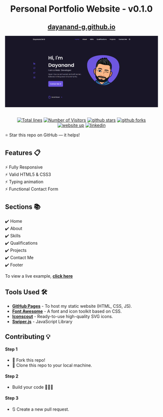 <div align="center">

<h1>Personal Portfolio Website - v0.1.0</h1>

<h2>
  <a href="https://dayanand-g.github.io/Portfolio/">dayanand-g.github.io</a>
</h2>

<div align="center">
  <a href="https://dayanand-g.github.io/Portfolio/">
    <img alt="Mockup" src="./assets/img/Screenshot.png"/>
  </a>
</div>

<br/>

<a href="https://github.com/dayanand-g/Portfolio"><img src="https://sloc.xyz/github/dayanand-g/Portfolio" alt="Total lines"></a>
<a href="https://github.com/dayanand-g/Portfolio"><img src="https://visitor-badge.laobi.icu/badge?page_id=github.com/dayanand-g/Portfolio" alt="Number of Visitors"></a>
<a href="https://github.com/dayanand-g/Portfolio/stargazers"><img src="https://img.shields.io/github/stars/dayanand-g/Portfolio" alt="github stars"></a>
<a href="https://github.com/dayanand-g/Portfolio/network/members"><img src="https://img.shields.io/github/forks/dayanand-g/Portfolio" alt="github forks"></a>
<a href="https://dayanand-g.github.io/My-Portfolio/"><img src="https://img.shields.io/badge/website-up-yellow" alt="website up"></a>
<a href="https://www.linkedin.com/in/dayanand-m-g-9623b71b7/"><img src="https://img.shields.io/badge/ask%20me-linkedin-1abc9c.svg" alt="linkedin"></a>

</div>

⭐ Star this repo on GitHub — it helps!

## Features 📋

⚡️ Fully Responsive\
⚡️ Valid HTML5 & CSS3\
⚡️ Typing animation\
⚡️ Functional Contact Form

## Sections 📚

✔️ Home\
✔️ About\
✔️ Skills \
✔️ Qualifications \
✔️ Projects\
✔️ Contact Me\
✔️ Footer

To view a live example, **[click here](https://dayanand-g.github.io/Portfolio/)**

## Tools Used 🛠️

- [**GitHub Pages**](https://docs.github.com/en/pages) - To host my static website (HTML, CSS, JS).
- [**Font Awesome**](https://fontawesome.com/) - A font and icon toolkit based on CSS.
- [**Iconscout**](https://iconscout.com/unicons) - Ready-to-use high-quality SVG icons.
- [**Swiper.js**](https://swiperjs.com/) - JavaScript Library

## Contributing 💡

#### Step 1

- 🍴 Fork this repo!
- 👯 Clone this repo to your local machine.

#### Step 2

- Build your code 🔨🔨🔨

#### Step 3

- 🔃 Create a new pull request.

